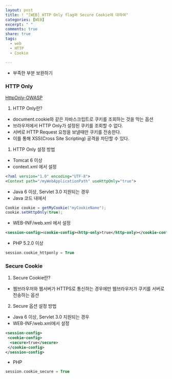 ```yaml
---
layout: post
title: ! "[WEB] HTTP Only flag와 Secure Cookie에 대하여"
categories: [WEB]
excerpt: " "
comments: true
share: true
tags:
  - web
  - HTTP
  - Cookie

---
```


- 부족한 부분 보완하기

### HTTP Only

[HttpOnly-OWASP](https://www.owasp.org/index.php/HttpOnly)

1. HTTP Only란?

- document.cookie와 같은 자바스크립트로 쿠키를 조회하는 것을 막는 옵션
- 브라우저에서 HTTP Only가 설정된 쿠키를 조회할 수 없다.
- 서버로 HTTP Request 요청을 보낼때만 쿠키를 전송한다.
- 이를 통해 XSS(Cross Site Scripting) 공격을 차단할 수 있다.

1. HTTP Only 설정 방법

- Tomcat 6 이상
- context.xml 에서 설정

```xml
<?xml version="1.0" encoding="UTF-8">
<Context path="/myWebApplicationPath" useHttpOnly="true">
```
- Java 6 이상, Servlet 3.0 지원되는 경우
- Java 코드 내에서

```java
Cookie cookie = getMyCookie("myCookieName");
cookie.setHttpOnly(true);
```

- WEB-INF/web.xml 에서 설정

```xml
<session-config><cookie-config><http-only>true</http-only></cookie-config></session-config>
```

- PHP 5.2.0 이상

```php
session.cookie_httponly = True
```

### Secure Cookie

1. Secure Cookie란?
- 웹브라우저와 웹서버가 HTTPS로 통신하는 경우에만 웹브라우저가 쿠키를 서버로 전송하는 옵션

2. Secure 옵션 설정 방법
- Java 6 이상, Servlet 3.0 지원되는 경우
- WEB-INF/web.xml에서 설정

```xml
<session-config>
 <cookie-config>
  <secure>true</secure>
 </cookie-config>
</session-config>
```

- PHP
```php
session.cookie_secure = True
```
